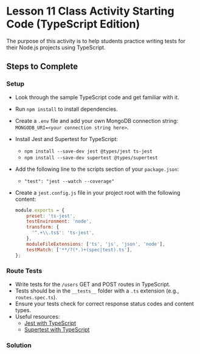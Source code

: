 # Lesson 11 Class Activity Starting Code (TypeScript Edition)

The purpose of this activity is to help students practice writing tests for their Node.js projects using TypeScript.

## Steps to Complete

### Setup

- Look through the sample TypeScript code and get familiar with it.
- Run `npm install` to install dependencies.
- Create a `.env` file and add your own MongoDB connection string: `MONGODB_URI=<your connection string here>`.
- Install Jest and Supertest for TypeScript:
  - `npm install --save-dev jest @types/jest ts-jest`
  - `npm install --save-dev supertest @types/supertest`
- Add the following line to the scripts section of your `package.json`:
  - `"test": "jest --watch --coverage"`
- Create a `jest.config.js` file in your project root with the following content:

    ```javascript
    module.exports = {
        preset: 'ts-jest',
        testEnvironment: 'node',
        transform: {
          '^.+\\.ts$': 'ts-jest',
        },
        moduleFileExtensions: ['ts', 'js', 'json', 'node'],
        testMatch: ['**/?(*.)+(spec|test).ts'],
    };
    ```

### Route Tests

- Write tests for the `/users` GET and POST routes in TypeScript.
- Tests should be in the `__tests__` folder with a `.ts` extension (e.g., `routes.spec.ts`).
- Ensure your tests check for correct response status codes and content types.
- Useful resources:
  - [Jest with TypeScript](https://jestjs.io/docs/getting-started#using-typescript)
  - [Supertest with TypeScript](https://www.npmjs.com/package/supertest)

### Solution
